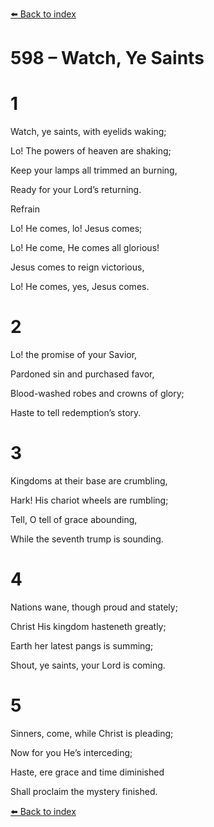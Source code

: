 [⬅️ Back to index](../README.md)

# 598 – Watch, Ye Saints





# 1

Watch, ye saints, with eyelids waking;

Lo! The powers of heaven are shaking;

Keep your lamps all trimmed an burning,

Ready for your Lord’s returning.



Refrain

Lo! He comes, lo! Jesus comes;

Lo! He come, He comes all glorious!

Jesus comes to reign victorious,

Lo! He comes, yes, Jesus comes.



# 2

Lo! the promise of your Savior,

Pardoned sin and purchased favor,

Blood-washed robes and crowns of glory;

Haste to tell redemption’s story.



# 3

Kingdoms at their base are crumbling,

Hark! His chariot wheels are rumbling;

Tell, O tell of grace abounding,

While the seventh trump is sounding.



# 4

Nations wane, though proud and stately;

Christ His kingdom hasteneth greatly;

Earth her latest pangs is summing;

Shout, ye saints, your Lord is coming.



# 5

Sinners, come, while Christ is pleading;

Now for you He’s interceding;

Haste, ere grace and time diminished

Shall proclaim the mystery finished.

[⬅️ Back to index](../README.md)
